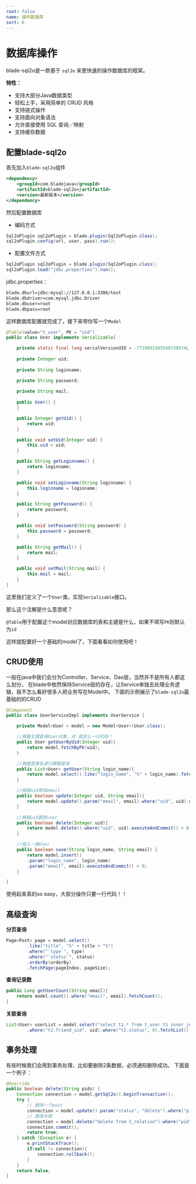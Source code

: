 ```yaml
---
root: false
name: 操作数据库
sort: 6
---
```


# 数据库操作

blade-sql2o是一款基于 `sql2o` 来更快速的操作数据库的框架。

**特性：**

+ 支持大部分Java数据类型
+ 轻松上手，采用简单的 CRUD 风格
+ 支持链式操作
+ 支持面向对象语法
+ 允许直接使用 SQL 查询／映射
+ 支持缓存数据

## 配置blade-sql2o

首先加入`blade-sql2o`组件

```xml
<dependency>
	<groupId>com.bladejava</groupId>
	<artifactId>blade-sql2o</artifactId>
	<version>最新版本</version>
</dependency>
```

然后配置数据库

+ 编码方式

```java
Sql2oPlugin sql2oPlugin = blade.plugin(Sql2oPlugin.class);
sql2oPlugin.config(url, user, pass).run();
```

+ 配置文件方式

```java
Sql2oPlugin sql2oPlugin = blade.plugin(Sql2oPlugin.class);
sql2oPlugin.load("jdbc.properties").run();
```

jdbc.properties：

```sh
blade.dburl=jdbc:mysql://127.0.0.1:3306/test
blade.dbdriver=com.mysql.jdbc.Driver
blade.dbuser=root
blade.dbpass=root
```

这样数据库配置就完成了，接下来带你写一个`Model`

```java
@Table(value="t_user", PK = "uid")
public class User implements Serializable{

	private static final long serialVersionUID = -7718091985540738974L;
	
	private Integer uid;
	
	private String loginname;

	private String password;
	
	private String mail;
	
	public User() {
	}

	public Integer getUid() {
		return uid;
	}

	public void setUid(Integer uid) {
		this.uid = uid;
	}

	public String getLoginname() {
		return loginname;
	}

	public void setLoginname(String loginname) {
		this.loginname = loginname;
	}

	public String getPassword() {
		return password;
	}

	public void setPassword(String password) {
		this.password = password;
	}

	public String getMail() {
		return mail;
	}

	public void setMail(String mail) {
		this.mail = mail;
	}
}
```

这里我们定义了一个`User`类，实现`Serializable`接口。

那么这个注解是什么意思呢？

`@Table`用于配置这个model对应数据库的表和主键是什么，如果不填写`PK`则默认为`id`

这样就配置好一个基础的model了，下面看看如何使用吧！

## CRUD使用

一般在java中我们会分为Controller、Service、Dao层，当然并不是所有人都这么划分，
在blade中依然保持Service层的存在，让Service单独去处理业务逻辑，我不怎么看好很多人把业务写在Model中。
下面的示例展示了`blade-sql2o`最基础的的CRUD

```java
@Component
public class UserServiceImpl implements UserService {

    private Model<User > model = new Model<User>(User.class);

    //根据主键查询User对象，对 就这么一行代码！
    public User getUserByUid(Integer uid){
        return model.fetchByPk(uid);
    }

    //根据登录名进行模糊查询
    public List<User> getUser(String login_name){
        return model.select().like("login_name", "%" + login_name).fetchList();
    }

    //根据uid修改email
    public boolean update(Integer uid, String email){
        return model.update().param("email", email).where("uid", uid).executeAndCommit() > 0;
    }

    //根据uid删除user
    public boolean delete(Integer uid){
        return model.delete().where("uid", uid).executeAndCommit() > 0;
    }

    //插入一条User
    public boolean save(String login_name, String email) {
		return model.insert()
		.param("login_name", login_name)
		.param("email", email).executeAndCommit() > 0;	
    }

}
```

使用起来真的so easy，大部分操作只要一行代码！！

## 高级查询

**分页查询**

```java
Page<Post> page = model.select()
        .like("title", "%" + title + "%")
        .where("`type`", type)
        .where("`status`", status)
        .orderBy(orderBy)
        .fetchPage(pageIndex, pageSize);
```

**查询记录数**

```java
public Long getUserCount(String email){
    return model.count().where("email", email).fetchCount();
}
```

**关联查询**

```java
List<User> userList = model.select("select t1.* from t_user t1 inner join t_relation t2 on t1.uid=t2.uid")
		.where("t2.friend_uid", uid).where("t2.status", 0).fetchList();
```

## 事务处理

有些时候我们会用到事务处理，比如要删除2条数据，必须通知删除成功。
下面是一个例子：

```java
@Override
public boolean delete(String pids) {
    Connection connection = model.getSql2o().beginTransaction();
    try {
        // 删除一个post
        connection = model.update().param("status", "delete").where("pid", pid).execute(connection);
        // 删除关联
        connection = model.delete("delete from t_relation").where("pid", pid).execute(connection);
        connection.commit();
        return true;
    } catch (Exception e) {
        e.printStackTrace();
        if(null != connection){
            connection.rollback();
        }
    }
    return false;	
}
```